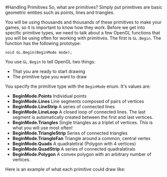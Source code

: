 #Handling Primitives
So, what are primitives? Simply put primitives are basic geometric entities such as points, lines and triangles.

You will be using thousands and thousands of these primitives to make your games, so it is important to know how they work. Before we get into specific primitive types, we need to talk about a few OpenGL functions that you will be using often for working with primitives. The first is ```GL.Begin```. The function has the following prototype:

```
void GL.Begin(BeginMode mode);
```

You use ```GL.Begin``` to tell OpenGL two things:

 * That you are ready to start drawing
 * The primitive type you want to draw

You specify the primitive type with the ```BeginMode``` enum. It's values are:

* __BeginMode.Points__ Individual points
* __BeginMode.Lines__ Line segments composed of pairs of vertices
* __BeginMode.LineStrip__ A series of connected lines
* __BeginMode.LineLoop__ A closed loop of connected lines. The last segment is automatically created between the first and last vertices.
* __BeginMode.Triangles__ Single triangles as a triplet of vertices. This is what you will use most often!
* __BeginMode.TriangleStrip__ Series of connected triangles
* __BeginMode.TriangleFan__ Triangle around a common, central vertex
* __BeginMode.Quads__ A quadraletiral (Polygon with 4 vertices)
* __BeginMode.QuadStrip__ A series of connected quadralatirals
* __BeginMode.Polygon__ A convex polygon with an arbitrary number of vertices.

Here is an example of what each primitive could draw like: